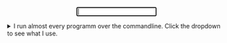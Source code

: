 <head>
  <meta charset="utf-8">
  <meta name="viewport" content="width=device-width, initial-scale=1">
  <link rel="stylesheet" href="https://maxcdn.bootstrapcdn.com/bootstrap/3.4.0/css/bootstrap.min.css">
  <link rel = "stylesheet" type = "text/css" href = "http://underd0g.co/projects/projectstyle.css">
  <script src="https://ajax.googleapis.com/ajax/libs/jquery/3.4.1/jquery.min.js"></script>
  <script src="https://maxcdn.bootstrapcdn.com/bootstrap/3.4.0/js/bootstrap.min.js"></script>
  <script src="https://cdnjs.cloudflare.com/ajax/libs/popper.js/1.14.7/umd/popper.min.js"></script>


</head>
<body>
  <style>

  @font-face {
    font-family: myfont;
    src: url(slkscr.ttf);
    font-size: 14px;
  }

body {
  font-family: myfont;
  font-weight: 300;
  font-size: 1.2em;
  line-height: 3.7em;
  background: #282a36;
}

p{
  background-color: #222;
  color: white;

}

#top{
  background: #222;
}

#col{
  color: white;
  
}
text{
  stroke-width: 0.09;
  stroke: white;
  fill: white;
}
.node {
  color: white;
  stroke-width: 1.0px;
  fill: white;
}


.link {
  stroke: #555;
  stroke-width: 1.0px;
}

.node text {
  font: 17px "SauceCodePro Nerd Font", monospace ;

}


input {
  width: 35%;
  background: transparent;
  border: none;
  font-family: myfont;
  font-size: 36;
  color: #c0a79a;
  padding-top: 50px;
}

input:focus {
  outline: 0;
}

input::placeholder {
  color: #fbfbfb;
}
form-search {
  margin: 1em 2em;
}

</style>


<div class="container"><center>
    <form id="form-search" action="https://www.startpage.com/sp/search?query=" method="get" autocomplete="off">
                    <input id="search" placeholder="" type="text" name="q" autofocus="">
                </form>
              </center>
             <div class="row" align='center'>
      <div class="col-xsm-12" id = "col">
  <script src="https://d3js.org/d3.v3.min.js"></script>
  <script>

    //setup for the d3 SVG


// testing a resize method using the browser measurements 

//  var width = window.innerWidth, 
//      height = window.innerHeight;

  var width = 1300, 
      height = 685;

    //Set up the colour scale
    var color = d3.scale.category20c()
  //   var color = d3.scaleOrdinal() // D3 Version 4
  // .domain(["9", "7", "1"])
  .range(["#50fa7b", "#ff79c6" , "#f1fa8c", "#ff5555", "#bd93f9", "#ffb86c", "#8be9fd", "#6272a4", "#f8f8f2", "#44475a", "#44475a", "#282a36"]);
    //Set up the force layout
    var force = d3.layout.force()
      .gravity(0.05)
      .charge(-200)
      .linkDistance(70)
      .size([width, height]);


    //yes this is an svg
    var svg = d3.select(".col-xsm-12").append("svg")
      .attr("width", width)
      .attr("height", height);







    // hard-code some json
    var graph = {
      "nodes":[
      {"name":"  ","group":2, url: "http://youtube.com"},
      {"name":"tidy tuesday","group":2,url:"https://www.youtube.com/c/AndrewCouch/videos"},
      {"name":"gotham chess","group":2,url:"https://www.youtube.com/c/GothamChess"},
      {"name":"   ","group":3, url: "https://reddit.com"},
      {"name":"   ","group":9},
      {"name":"rbloggers","group":9, url: "https://www.r-bloggers.com/"},
      {"name":"chess digits","group":9,url:"https://web.chessdigits.com/home"},
      {"name":"hackernews","group":9, url: "https://news.ycombinator.com/"},
      {"name":"r/rlanguage","group":3, url: "https://www.reddit.com/r/Rlanguage/"},
      {"name":" r/chess ","group":3, url: "https://www.reddit.com/r/chess/"},
      {"name":" r/python ","group":3, url: "https://www.reddit.com/r/Python/"},
      {"name":" r/math ","group":3, url: "https://www.reddit.com/r/math/"},
      {"name":" rstudio-blog ","group":9, url: "https://www.rstudio.com/blog/"}

      ],
      "links":[
      {"source":0,"target":0,"value":0},
      {"source":1,"target":0,"value":1},
      {"source":2,"target":0,"value":1},
      {"source":3,"target":3,"value":0},
      {"source":4,"target":4,"value":0},
      {"source":5,"target":4,"value":1},
      {"source":6,"target":4,"value":1},
      {"source":7,"target":4,"value":1},
      {"source":8,"target":3,"value":1},
      {"source":9,"target":3,"value":1},
      {"source":10,"target":3,"value":1},
      {"source":11,"target":3,"value":1},
      {"source":12,"target":4,"value":1}




    ]
    }

  //Creates the graph data structure out of the json data
      force.nodes(graph.nodes)
        .links(graph.links)
        .start();

  //Create all the line svgs but without locations yet
      var link = svg.selectAll(".link")
        .data(graph.links)
        .enter().append("line")
        .attr("class", "link")
        .attr('font-color', 'white')
        .style("stroke-width", function (d) {
          return Math.sqrt(d.value);
        });

  //Do the same with the circles for the nodes
      var node = svg.selectAll(".node")
        .data(graph.nodes)
        .enter().append("g")
        .attr("class", "node")
        .call(force.drag);

      node.append("circle")
        .attr("r", 10)
        .attr('font-color', 'white')
        .style("fill", function (d) {
          return color(d.group);

        })


  //give my children  some attributes!
      node.each(function(d){
        var thisNode = d3.select(this);

        if (!d.children) {
          thisNode.append("svg:a")
            .attr("xlink:href",function(d) { return d.url; })
            .attr("target", "_blank")
            //.text(function(d) { return d.url; }) (this isnt clugy enough)
            .append("text", "fill", "white")
            .attr("dx", 8)
            .attr("dy", 3)
            .attr("text-anchor", "start")
            .attr('font-color', 'white')
            .attr('font-color', 'white')

            .text( function(d) { return d.name; });
        } else {
          thisNode.append("text")
            .attr("dx", -8)
            .attr("dy", 3)
            .attr("text-anchor", "end")
            .attr('font-color', 'white')
            .text(function(d) { return d.name; });
        }
      });


  // force be with you
      force.on("tick", function () {
        link.attr("x1", function (d) {
          return d.source.x;
        })
          .attr("y1", function (d) {
            return d.source.y;
          })
          .attr("x2", function (d) {
            return d.target.x;
          })
          .attr("y2", function (d) {
            return d.target.y;
          });

        //Changed

        d3.selectAll("circle").attr("cx", function (d) {
          return d.x;
        })
          .attr("cy", function (d) {
            return d.y;
          });

        d3.selectAll("text").attr("x", function (d) {

        return d.x;
        })
          .attr("y", function (d) {
            return d.y;
          });
      });


  </script>


  </div>
  </div>
  </div>

  </div>

</body>






<details close>

 <summary>I run almost every programm over the commandline. Click the dropdown to see what I use.
</summary>


<table class="tg">
<thead>
  <tr>
    <th class="tg-0pky">Application</th>
    <th class="tg-0pky">Name</th>
    <th class="tg-0pky">Description</th>
  </tr>
</thead>
<tbody>
  <tr>
    <td class="tg-0pky">Shell</td>
    <td class="tg-0pky"><a href="https://www.zsh.org/">zsh</a></td>
    <td class="tg-0pky">Zsh is a shell designed for interactive use, although it is also a powerful scripting language.</td>
  </tr>
  <tr>
    <td class="tg-0pky">Terminal</td>
    <td class="tg-0pky"><a href="https://alacritty.org/">alacritty</a></td>
    <td class="tg-0pky">Alacritty - A fast, cross-platform, OpenGL terminal emulator</td>
  </tr>
  <tr>
    <td class="tg-0pky">Browser</td>
    <td class="tg-0pky"><a href="https://www.qutebrowser.org/">qutebrowser</a></td>
    <td class="tg-0pky">qutebrowser is a keyboard-focused browser with a minimal GUI. It’s based on Python and Qt and free software, licensed under the GPL.

It was inspired by other browsers/addons like dwb and Vimperator/Pentadactyl.</td>
  </tr>
    <tr>
    <td class="tg-0pky">WindowManager</td>
    <td class="tg-0pky"><a href="https://i3wm.org/">i3</a></td>
    <td class="tg-0pky">i3 is a tiling window manager, completely written from scratch.</td>
  </tr>
    <tr>
    <td class="tg-0pky">Terminal Multiplexer</td>
    <td class="tg-0pky"><a href="https://github.com/tmux">tmux</a></td>
    <td class="tg-0pky">tmux is a terminal multiplexer. It lets you switch easily between several programs in one terminal, detach them (they keep running in the background) and reattach them to a different terminal.</td>
  </tr>
    <tr>
    <td class="tg-0pky">Media Player</td>
    <td class="tg-0pky"> <a href="https://mpv.io/">mpv</a></td>
    <td class="tg-0pky">a free, open source, and cross-platform media player</td>
  </tr>
    <tr>
    <td class="tg-0pky">Document Reader</td>
    <td class="tg-0pky"> <a href="https://pwmt.org/projects/zathura/">zathura</a></td>
    <td class="tg-0pky">zathura is a highly customizable and functional document viewer. It provides a minimalistic and space saving interface as well as an easy usage that mainly focuses on keyboard interaction.</td>
  </tr>
    <tr>
    <td class="tg-0pky">Office</td>
    <td class="tg-0pky"> <a href="https://www.r-project.org/">R + Rmd</a></td>
    <td class="tg-0pky">R is a free software environment for statistical computing and graphics</td>
  </tr>
    <tr>
    <td class="tg-0pky">Spotify</td>
    <td class="tg-0pky"> <a href="https://github.com/Rigellute/spotify-tui">Spotify-tui</a></td>
    <td class="tg-0pky">A Spotify client for the terminal written in Rust.
   <tr>
    <td class="tg-0pky">Password Manager</td>
    <td class="tg-0pky"><a href="https://www.passwordstore.org/">pass</a></td>
    <td class="tg-0pky">the standard unix password manager</td>
  </tr>
  <tr>
    <td class="tg-0pky">File Manager</td>
    <td class="tg-0pky"><a href="https://github.com/ranger/ranger">ranger</a></td>
    <td class="tg-0pky">ranger is a console file manager with VI key bindings. It provides a minimalistic and nice curses interface with a view on the directory hierarchy.</td>
  </tr>
    <tr>
    <td class="tg-0pky">Text Editor / IDE</td>
    <td class="tg-0pky"><a href="https://neovim.io/">neovim</a></td>
    <td class="tg-0pky">Vim is a highly configurable text editor built to make creating and changing any kind of text very efficient</td>
  </tr>
  <tr>
    <td class="tg-0pky">E-Mail Client</td>
    <td class="tg-0pky"><a href="https://neomutt.org/">neomutt</a></td>
    <td class="tg-0pky">"All mail clients suck. This one just sucks less." -me, circa 1995</td>
  </tr>
  <tr>
    <td class="tg-0pky">Address-BookClient</td>
    <td class="tg-0pky"><a href="https://khard.readthedocs.io/en/latest/">khard</a></td>
    <td class="tg-0pky">Khard is an address book for the Unix command line. It can read, create, modify and delete vCard address book entries. </td>
  </tr>
  <tr>
    <td class="tg-0pky">Calendar Client</td>
    <td class="tg-0pky"><a href="https://calcurse.org/">calcurse</a></td>
    <td class="tg-0pky">calcurse is a calendar and scheduling application for the command line. </td>
  </tr>
  <tr>
    <td class="tg-0pky">Theme</td>
    <td class="tg-0pky"><a href="https://draculatheme.com/">dracula</a></td>
    <td class="tg-0pky">A dark theme</td>
 </tr>
</td>
  </tr>
</tbody>
</table>

</details>

